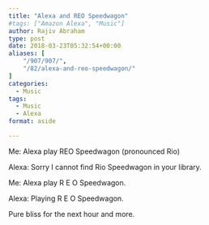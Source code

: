 ```yaml
---
title: "Alexa and REO Speedwagon"
#tags: ["Amazon Alexa", "Music"]
author: Rajiv Abraham
type: post
date: 2018-03-23T05:32:54+00:00
aliases: [
    "/907/907/",
    "/82/alexa-and-reo-speedwagon/"
]
categories:
  - Music
tags:
  - Music
  - Alexa
format: aside

---
```

<p style="text-align: justify;">
  Me: Alexa play REO Speedwagon (pronounced Rio)
</p>

<p style="text-align: justify;">
  Alexa: Sorry I cannot find Rio Speedwagon in your library.
</p>

<p style="text-align: justify;">
  Me: Alexa play R E O Speedwagon.
</p>

<p style="text-align: justify;">
  Alexa: Playing R E O Speedwagon.
</p>

<p style="text-align: justify;">
  Pure bliss for the next hour and more.
</p>